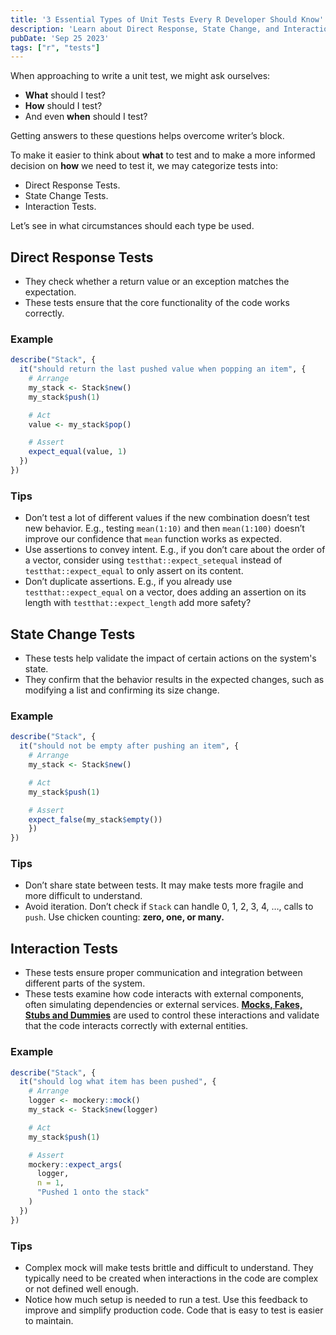 ```yaml
---
title: '3 Essential Types of Unit Tests Every R Developer Should Know'
description: 'Learn about Direct Response, State Change, and Interaction Tests to improve your unit testing strategy.'
pubDate: 'Sep 25 2023'
tags: ["r", "tests"]
---
```


When approaching to write a unit test, we might ask ourselves:

- **What** should I test?
- **How** should I test?
- And even **when** should I test?

Getting answers to these questions helps overcome writer’s block.

To make it easier to think about **what** to test and to make a more informed decision on **how** we need to test it, we may categorize tests into:

- Direct Response Tests.
- State Change Tests.
- Interaction Tests.

Let’s see in what circumstances should each type be used.

## Direct Response Tests

- They check whether a return value or an exception matches the expectation.
- These tests ensure that the core functionality of the code works correctly.

### Example

```r
describe("Stack", {
  it("should return the last pushed value when popping an item", {
    # Arrange
    my_stack <- Stack$new()
    my_stack$push(1)

    # Act
    value <- my_stack$pop()

    # Assert
    expect_equal(value, 1)
  })
})
```

### Tips

- Don’t test a lot of different values if the new combination doesn’t test new behavior. E.g., testing `mean(1:10)` and then `mean(1:100)` doesn’t improve our confidence that `mean` function works as expected.
- Use assertions to convey intent. E.g., if you don’t care about the order of a vector, consider using `testthat::expect_setequal` instead of `testthat::expect_equal` to only assert on its content.
- Don’t duplicate assertions. E.g., if you already use `testthat::expect_equal` on a vector, does adding an assertion on its length with `testthat::expect_length` add more safety?

## State Change Tests

- These tests help validate the impact of certain actions on the system's state.
- They confirm that the behavior results in the expected changes, such as modifying a list and confirming its size change.

### Example

```r
describe("Stack", {
  it("should not be empty after pushing an item", {
    # Arrange
    my_stack <- Stack$new()

    # Act
    my_stack$push(1)

    # Assert
    expect_false(my_stack$empty())
	})
})
```

### Tips

- Don’t share state between tests. It may make tests more fragile and more difficult to understand.
- Avoid iteration. Don’t check if `Stack` can handle 0, 1, 2, 3, 4, …, calls to `push`. Use chicken counting: **zero, one, or many.**

## Interaction Tests

- These tests ensure proper communication and integration between different parts of the system.
- These tests examine how code interacts with external components, often simulating dependencies or external services. **[Mocks, Fakes, Stubs and Dummies](http://xunitpatterns.com/Mocks,%20Fakes,%20Stubs%20and%20Dummies.html)** are used to control these interactions and validate that the code interacts correctly with external entities.

### Example

```r
describe("Stack", {
  it("should log what item has been pushed", {
    # Arrange
    logger <- mockery::mock()
    my_stack <- Stack$new(logger)

    # Act
    my_stack$push(1)

    # Assert
    mockery::expect_args(
      logger,
      n = 1,
      "Pushed 1 onto the stack"
    )
  })
})
```

### Tips

- Complex mock will make tests brittle and difficult to understand. They typically need to be created when interactions in the code are complex or not defined well enough.
- Notice how much setup is needed to run a test. Use this feedback to improve and simplify production code. Code that is easy to test is easier to maintain.
